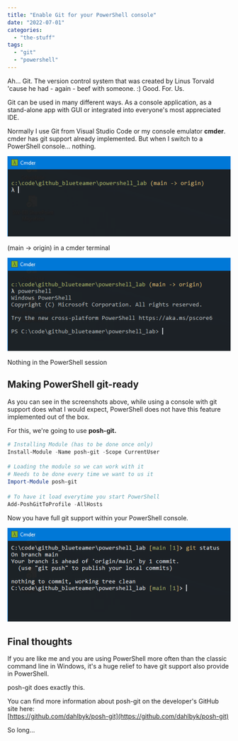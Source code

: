 ```yaml
---
title: "Enable Git for your PowerShell console"
date: "2022-07-01"
categories: 
  - "the-stuff"
tags: 
  - "git"
  - "powershell"
---
```


Ah... Git. The version control system that was created by Linus Torvald 'cause he had - again - beef with someone. :) Good. For. Us.

<!--more-->

Git can be used in many different ways. As a console application, as a stand-alone app with GUI or integrated into everyone's most appreciated IDE.

Normally I use Git from Visual Studio Code or my console emulator **cmder**. cmder has git support already implemented. But when I switch to a PowerShell console... nothing.

![](images/git.powershell.cmder_.screenshot.png)

(main -> origin) in a cmder terminal

![](images/git.powershell.cmder_.screenshot01.png)

Nothing in the PowerShell session

## Making PowerShell git-ready

As you can see in the screenshots above, while using a console with git support does what I would expect, PowerShell does not have this feature implemented out of the box.

For this, we're going to use **posh-git.**

```powershell
# Installing Module (has to be done once only)
Install-Module -Name posh-git -Scope CurrentUser

# Loading the module so we can work with it
# Needs to be done every time we want to us it
Import-Module posh-git 

# To have it load everytime you start PowerShell
Add-PoshGitToProfile -AllHosts
```

Now you have full git support within your PowerShell console.

![](images/git.powershell.cmder_.screenshot02.png)

## Final thoughts

If you are like me and you are using PowerShell more often than the classic command line in Windows, it's a huge relief to have git support also provide in PowerShell.

posh-git does exactly this.

You can find more information about posh-git on the developer's GitHub site here:  
[https://github.com/dahlbyk/posh-git](https://github.com/dahlbyk/posh-git)

So long...
